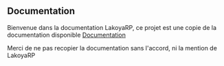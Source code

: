 ## Documentation

Bienvenue dans la documentation LakoyaRP, ce projet est une copie de la documentation disponible
[Documentation](https://docs.lakoya-rp.fr)

Merci de ne pas recopier la documentation sans l'accord, ni la mention de LakoyaRP
